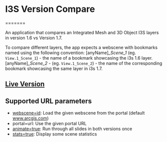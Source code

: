 # I3S Version Compare
=======

An application that compares an Integrated Mesh and 3D Object I3S layers in version 1.6 vs Version 1.7.

To compare different layers, the app expects a webscene with bookmarks named using the following convention:
[anyName]*_Scene_1*  (eg. `View.1_Scene_1`) - the name of a bookmark showcasing the i3s 1.6 layer.
[anyName]*_Scene_2* - (eg. `View.1_Scene_2`) - the name of the corresponding bookmark showcasing the same layer in i3s 1.7.

## [Live Version](https://tamrat-b.github.io/i3sVerCompare)

## Supported URL parameters

* [webscene=id](https://3dcities.maps.arcgis.com/home/item.html?id=99c2bc22a0ee42c981abb777710d1518): Load the given webscene from the portal (default www.arcgis.com)
* portal=url: Use the given portal URL
* [animate=true](https://tamrat-b.github.io/i3sVerCompare?animate=true): Run through all slides in both versions once
* [stats=true](https://tamrat-b.github.io/i3sVerCompare/?stats=true): Display some scene statistics
